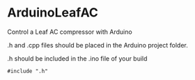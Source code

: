 # ArduinoLeafAC
Control a Leaf AC compressor with Arduino

.h and .cpp files should be placed in the Arduino project folder.

.h should be included in the .ino file of your build

    #include ".h"
